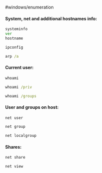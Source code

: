 #windows/enumeration
#### System, net and additional hostnames info:
```cmd
systeminfo
ver
hostname

ipconfig

arp /a
```
#### Current user:
```cmd
whoami

whoami /priv

whoami /groups
```
#### User and groups on host:
```cmd
net user

net group

net localgroup
```
#### Shares:
```cmd
net share

net view
```
